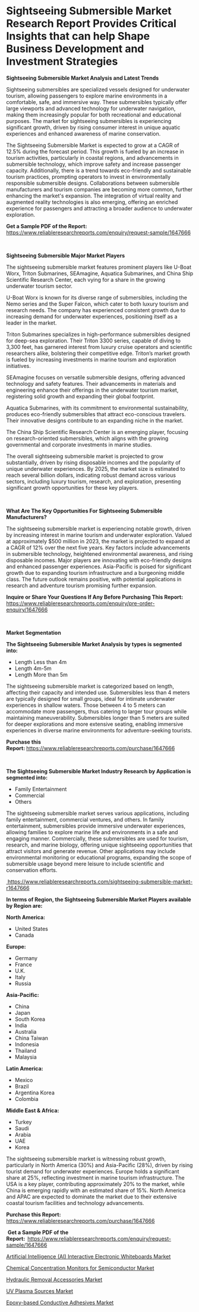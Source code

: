 <p><h1>Sightseeing Submersible Market Research Report Provides Critical Insights that can help Shape Business Development and Investment Strategies</h1></p><p><strong>Sightseeing Submersible Market Analysis and Latest Trends</strong></p>
<p><p>Sightseeing submersibles are specialized vessels designed for underwater tourism, allowing passengers to explore marine environments in a comfortable, safe, and immersive way. These submersibles typically offer large viewports and advanced technology for underwater navigation, making them increasingly popular for both recreational and educational purposes. The market for sightseeing submersibles is experiencing significant growth, driven by rising consumer interest in unique aquatic experiences and enhanced awareness of marine conservation.</p><p>The Sightseeing Submersible Market is expected to grow at a CAGR of 12.5% during the forecast period. This growth is fueled by an increase in tourism activities, particularly in coastal regions, and advancements in submersible technology, which improve safety and increase passenger capacity. Additionally, there is a trend towards eco-friendly and sustainable tourism practices, prompting operators to invest in environmentally responsible submersible designs. Collaborations between submersible manufacturers and tourism companies are becoming more common, further enhancing the market's expansion. The integration of virtual reality and augmented reality technologies is also emerging, offering an enriched experience for passengers and attracting a broader audience to underwater exploration.</p></p>
<p><strong>Get a Sample PDF of the Report:&nbsp;</strong> <a href="https://www.reliableresearchreports.com/enquiry/request-sample/1647666?utm_campaign=24&utm_medium=2&utm_source=Github&utm_content=ia&utm_term=29032025&utm_id=sightseeing-submersible">https://www.reliableresearchreports.com/enquiry/request-sample/1647666</a></p>
<p>&nbsp;</p>
<p><strong>Sightseeing Submersible Major Market Players</strong></p>
<p><p>The sightseeing submersible market features prominent players like U-Boat Worx, Triton Submarines, SEAmagine, Aquatica Submarines, and China Ship Scientific Research Center, each vying for a share in the growing underwater tourism sector.</p><p>U-Boat Worx is known for its diverse range of submersibles, including the Nemo series and the Super Falcon, which cater to both luxury tourism and research needs. The company has experienced consistent growth due to increasing demand for underwater experiences, positioning itself as a leader in the market.</p><p>Triton Submarines specializes in high-performance submersibles designed for deep-sea exploration. Their Triton 3300 series, capable of diving to 3,300 feet, has garnered interest from luxury cruise operators and scientific researchers alike, bolstering their competitive edge. Triton’s market growth is fueled by increasing investments in marine tourism and exploration initiatives.</p><p>SEAmagine focuses on versatile submersible designs, offering advanced technology and safety features. Their advancements in materials and engineering enhance their offerings in the underwater tourism market, registering solid growth and expanding their global footprint. </p><p>Aquatica Submarines, with its commitment to environmental sustainability, produces eco-friendly submersibles that attract eco-conscious travelers. Their innovative designs contribute to an expanding niche in the market.</p><p>The China Ship Scientific Research Center is an emerging player, focusing on research-oriented submersibles, which aligns with the growing governmental and corporate investments in marine studies.</p><p>The overall sightseeing submersible market is projected to grow substantially, driven by rising disposable incomes and the popularity of unique underwater experiences. By 2025, the market size is estimated to reach several billion dollars, indicating robust demand across various sectors, including luxury tourism, research, and exploration, presenting significant growth opportunities for these key players.</p></p>
<p>&nbsp;</p>
<p><strong>What Are The Key Opportunities For Sightseeing Submersible Manufacturers?</strong></p>
<p><p>The sightseeing submersible market is experiencing notable growth, driven by increasing interest in marine tourism and underwater exploration. Valued at approximately $500 million in 2023, the market is projected to expand at a CAGR of 12% over the next five years. Key factors include advancements in submersible technology, heightened environmental awareness, and rising disposable incomes. Major players are innovating with eco-friendly designs and enhanced passenger experiences. Asia-Pacific is poised for significant growth due to expanding tourism infrastructure and a burgeoning middle class. The future outlook remains positive, with potential applications in research and adventure tourism promising further expansion.</p></p>
<p><strong>Inquire or Share Your Questions If Any Before Purchasing This Report:</strong> <a href="https://www.reliableresearchreports.com/enquiry/pre-order-enquiry/1647666?utm_campaign=24&utm_medium=2&utm_source=Github&utm_content=ia&utm_term=29032025&utm_id=sightseeing-submersible">https://www.reliableresearchreports.com/enquiry/pre-order-enquiry/1647666</a></p>
<p>&nbsp;</p>
<p><strong>Market Segmentation</strong></p>
<p><strong>The Sightseeing Submersible Market Analysis by types is segmented into:</strong></p>
<p><ul><li>Length Less than 4m</li><li>Length 4m-5m</li><li>Length More than 5m</li></ul></p>
<p><p>The sightseeing submersible market is categorized based on length, affecting their capacity and intended use. Submersibles less than 4 meters are typically designed for small groups, ideal for intimate underwater experiences in shallow waters. Those between 4 to 5 meters can accommodate more passengers, thus catering to larger tour groups while maintaining maneuverability. Submersibles longer than 5 meters are suited for deeper explorations and more extensive seating, enabling immersive experiences in diverse marine environments for adventure-seeking tourists.</p></p>
<p><strong>Purchase this Report:&nbsp;</strong><a href="https://www.reliableresearchreports.com/purchase/1647666?utm_campaign=24&utm_medium=2&utm_source=Github&utm_content=ia&utm_term=29032025&utm_id=sightseeing-submersible">https://www.reliableresearchreports.com/purchase/1647666</a></p>
<p>&nbsp;</p>
<p><strong>The Sightseeing Submersible Market Industry Research by Application is segmented into:</strong></p>
<p><ul><li>Family Entertainment</li><li>Commercial</li><li>Others</li></ul></p>
<p><p>The sightseeing submersible market serves various applications, including family entertainment, commercial ventures, and others. In family entertainment, submersibles provide immersive underwater experiences, allowing families to explore marine life and environments in a safe and engaging manner. Commercially, these submersibles are used for tourism, research, and marine biology, offering unique sightseeing opportunities that attract visitors and generate revenue. Other applications may include environmental monitoring or educational programs, expanding the scope of submersible usage beyond mere leisure to include scientific and conservation efforts.</p></p>
<p><a href="https://www.reliableresearchreports.com/sightseeing-submersible-market-r1647666?utm_campaign=24&utm_medium=2&utm_source=Github&utm_content=ia&utm_term=29032025&utm_id=sightseeing-submersible">&nbsp;https://www.reliableresearchreports.com/sightseeing-submersible-market-r1647666</a></p>
<p><strong>In terms of Region, the Sightseeing Submersible Market Players available by Region are:</strong></p>
<p>
    <p> <strong> North America: </strong>
        <ul>
            <li>United States</li>
            <li>Canada</li>
        </ul>
        </p> 
    <p> <strong> Europe: </strong>
        <ul>
            <li>Germany</li>
            <li>France</li>
            <li>U.K.</li>
            <li>Italy</li>
            <li>Russia</li>
        </ul>
        </p> 
    <p> <strong> Asia-Pacific: </strong>
        <ul>
            <li>China</li>
            <li>Japan</li>
            <li>South Korea</li>
            <li>India</li>
            <li>Australia</li>
            <li>China Taiwan</li>
            <li>Indonesia</li>
            <li>Thailand</li>
            <li>Malaysia</li>
        </ul>
        </p> 
    <p> <strong> Latin America: </strong>
        <ul>
            <li>Mexico</li>
            <li>Brazil</li>
            <li>Argentina Korea</li>
            <li>Colombia</li>
        </ul>
        </p> 
    <p> <strong> Middle East & Africa: </strong>
        <ul>
            <li>Turkey</li>
            <li>Saudi</li>
            <li>Arabia</li>
            <li>UAE</li>
            <li>Korea</li>
        </ul>
    </p>
    </p>
<p><p>The sightseeing submersible market is witnessing robust growth, particularly in North America (30%) and Asia-Pacific (28%), driven by rising tourist demand for underwater experiences. Europe holds a significant share at 25%, reflecting investment in marine tourism infrastructure. The USA is a key player, contributing approximately 20% to the market, while China is emerging rapidly with an estimated share of 15%. North America and APAC are expected to dominate the market due to their extensive coastal tourism facilities and technology advancements.</p></p>
<p><strong>Purchase this Report: </strong><a href="https://www.reliableresearchreports.com/purchase/1647666?utm_campaign=24&utm_medium=2&utm_source=Github&utm_content=ia&utm_term=29032025&utm_id=sightseeing-submersible">https://www.reliableresearchreports.com/purchase/1647666</a></p>
<p>&nbsp;<strong>Get a Sample PDF of the Report:&nbsp;&nbsp;</strong><a href="https://www.reliableresearchreports.com/enquiry/request-sample/1647666?utm_campaign=24&utm_medium=2&utm_source=Github&utm_content=ia&utm_term=29032025&utm_id=sightseeing-submersible">https://www.reliableresearchreports.com/enquiry/request-sample/1647666</a></p>
<p><strong></strong></p>
<p><p><a href="https://github.com/blauetrelawz/Market-Research-Report-List-1/blob/main/artificial-intelligence-ai-interactive-electronic-whiteboards-market.md?utm_campaign=24&utm_medium=2&utm_source=Github&utm_content=ia&utm_term=29032025&utm_id=sightseeing-submersible">Artificial Intelligence (AI) Interactive Electronic Whiteboards Market</a></p><p><a href="https://github.com/amagloeaad54/Market-Research-Report-List-1/blob/main/chemical-concentration-monitors-for-semiconductor-market.md?utm_campaign=24&utm_medium=2&utm_source=Github&utm_content=ia&utm_term=29032025&utm_id=sightseeing-submersible">Chemical Concentration Monitors for Semiconductor Market</a></p><p><a href="https://github.com/porstgowinjq/Market-Research-Report-List-1/blob/main/hydraulic-removal-accessories-market.md?utm_campaign=24&utm_medium=2&utm_source=Github&utm_content=ia&utm_term=29032025&utm_id=sightseeing-submersible">Hydraulic Removal Accessories Market</a></p><p><a href="https://github.com/ximensbisade/Market-Research-Report-List-1/blob/main/uv-plasma-sources-market.md?utm_campaign=24&utm_medium=2&utm_source=Github&utm_content=ia&utm_term=29032025&utm_id=sightseeing-submersible">UV Plasma Sources Market</a></p><p><a href="https://github.com/neiridionna/Market-Research-Report-List-1/blob/main/epoxy-based-conductive-adhesives-market.md?utm_campaign=24&utm_medium=2&utm_source=Github&utm_content=ia&utm_term=29032025&utm_id=sightseeing-submersible">Epoxy-based Conductive Adhesives Market</a></p></p>